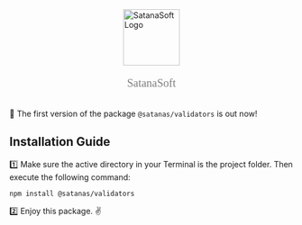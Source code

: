 <div style="display:flex;justify-content:center;align-items:center">
<image src="./icon.jpg" alt="SatanaSoft Logo" width="100" />
</div>
<div style="display:flex;align-items:center;justify-content:center;">
  <p style="font-family:consolas;font-size: 20px;color:gray">SatanaSoft</p>
</div>

:rocket: The first version of the package `@satanas/validators` is out now!

## Installation Guide
:one: Make sure the active directory in your Terminal is the project folder. Then execute the following command:
```
npm install @satanas/validators
```
:two: Enjoy this package. :v:
